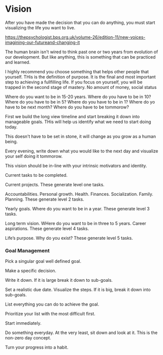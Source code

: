 # Vision

After you have made the decision that you can do anything, you must start visualizing the life you want to live.

https://thepsychologist.bps.org.uk/volume-26/edition-11/new-voices-imagining-our-futureand-changing-it



The human brain isn't wired to think past one or two years from evolution of our development.
But like anything, this is something that can be practiced and learned.

I highly recommend you choose something that helps other people that yourself.
THis is the definition of purpose. It is the final and most important step
to achieving a fullfilling life. If you focus on yourself, you will be trapped 
in the second stage of mastery. No amount of money, social status

Where do you want to be in 15-20 years.
Where do you have to be in 10?
Where do you have to be in 5?
Where do you have to be in 1?
Where do yo have to be next month?
Where do you have to be tommorow?

First we build the long view timeline and start breaking it down into manageable goals.
THis will help us identify what we need to start doing today.

This doesn't have to be set in stone, it will change as you grow as a human being.

Every evening, write down what you would like to the next day and visualize your self doing it tommorow.

This vision should be in-line with your intrinsic motivators and identity.

Current tasks to be completed.

Current projects. These generate level one tasks.

Accountabilities. Personal growth. Health. Finances. Socialization. Family. Planning. These generate level 2 tasks.

Yearly goals. Where do you want to be in a year. These generate level 3 tasks.

Long term vision. WHere do you want to be in three to 5 years. Career aspirations. These generate level 4 tasks.

Life’s purpose. Why do you exist? These generate level 5 tasks.

### Goal Management

Pick a singular goal well defined goal.

Make a specific decision.

Write it down. If it is large break it down to sub-goals.

Set a realistic due date. Visualize the steps. If it is big, break it down into sub-goals.

List everything you can do to achieve the goal.

Prioritize your list with the most difficult first.

Start immediately.

Do something everyday. At the very least, sit down and look at it. This is the non-zero day concept.

Turn your progress into a habit.




